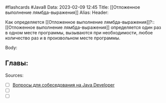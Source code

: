 #flashcards #Java8 
Data: 2023-02-09 12:45
Title: [[Отложенное выполнение лямбда-выражения]]
Alias:
Header:

Как определяется [[Отложенное выполнение лямбда-выражения]]?::[[Отложенное выполнение лямбда-выражения]] определяется один раз в одном месте программы, вызываются при необходимости, любое количество раз и в произвольном месте программы.
<!--SR:!2023-03-14,3,150-->



Body:




Главы:
-


Sources:
- [ ] [Вопросы для собеседования на Java Developer](https://github.com/enhorse/java-interview/blob/master/README.md#%D0%9E%D0%9E%D0%9F)
- [ ] []()
- [ ] []()
